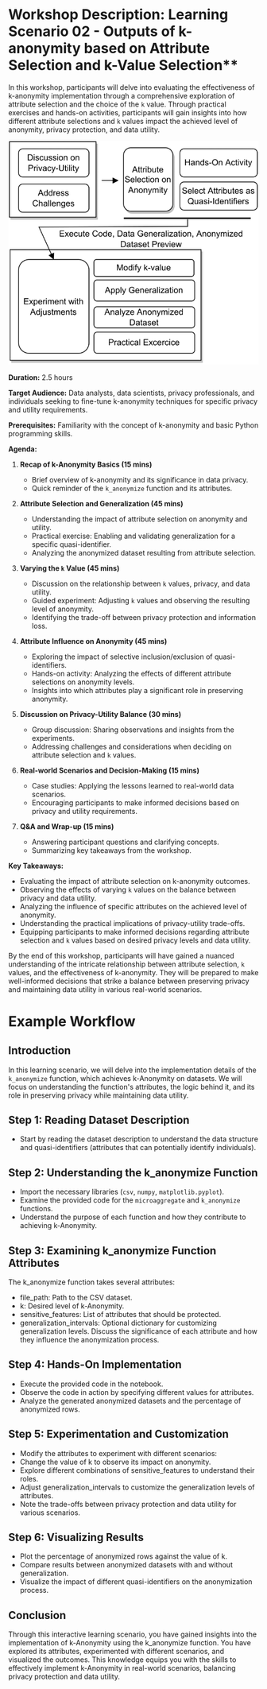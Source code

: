 # Workshop Description: Learning Scenario 02 - Outputs of k-anonymity based on Attribute Selection and k-Value Selection**

In this workshop, participants will delve into evaluating the effectiveness of k-anonymity implementation through a comprehensive exploration of attribute selection and the choice of the `k` value. Through practical exercises and hands-on activities, participants will gain insights into how different attribute selections and `k` values impact the achieved level of anonymity, privacy protection, and data utility.

![alt text](Scenario-02/Scenario-02-1.png "Learning Scenario 02 - Workflow")

**Duration:** 2.5 hours

**Target Audience:** Data analysts, data scientists, privacy professionals, and individuals seeking to fine-tune k-anonymity techniques for specific privacy and utility requirements.

**Prerequisites:** Familiarity with the concept of k-anonymity and basic Python programming skills.

**Agenda:**

1.  **Recap of k-Anonymity Basics (15 mins)**
    
    -   Brief overview of k-anonymity and its significance in data privacy.
    -   Quick reminder of the `k_anonymize` function and its attributes.
2.  **Attribute Selection and Generalization (45 mins)**
    
    -   Understanding the impact of attribute selection on anonymity and utility.
    -   Practical exercise: Enabling and validating generalization for a specific quasi-identifier.
    -   Analyzing the anonymized dataset resulting from attribute selection.
3.  **Varying the `k` Value (45 mins)**
    
    -   Discussion on the relationship between `k` values, privacy, and data utility.
    -   Guided experiment: Adjusting `k` values and observing the resulting level of anonymity.
    -   Identifying the trade-off between privacy protection and information loss.
4.  **Attribute Influence on Anonymity (45 mins)**
    
    -   Exploring the impact of selective inclusion/exclusion of quasi-identifiers.
    -   Hands-on activity: Analyzing the effects of different attribute selections on anonymity levels.
    -   Insights into which attributes play a significant role in preserving anonymity.
5.  **Discussion on Privacy-Utility Balance (30 mins)**
    
    -   Group discussion: Sharing observations and insights from the experiments.
    -   Addressing challenges and considerations when deciding on attribute selection and `k` values.
6.  **Real-world Scenarios and Decision-Making (15 mins)**
    
    -   Case studies: Applying the lessons learned to real-world data scenarios.
    -   Encouraging participants to make informed decisions based on privacy and utility requirements.
7.  **Q&A and Wrap-up (15 mins)**
    
    -   Answering participant questions and clarifying concepts.
    -   Summarizing key takeaways from the workshop.

**Key Takeaways:**

-   Evaluating the impact of attribute selection on k-anonymity outcomes.
-   Observing the effects of varying `k` values on the balance between privacy and data utility.
-   Analyzing the influence of specific attributes on the achieved level of anonymity.
-   Understanding the practical implications of privacy-utility trade-offs.
-   Equipping participants to make informed decisions regarding attribute selection and `k` values based on desired privacy levels and data utility.

By the end of this workshop, participants will have gained a nuanced understanding of the intricate relationship between attribute selection, `k` values, and the effectiveness of k-anonymity. They will be prepared to make well-informed decisions that strike a balance between preserving privacy and maintaining data utility in various real-world scenarios.

# Example Workflow

## Introduction
In this learning scenario, we will delve into the implementation details of the `k_anonymize` function, which achieves k-Anonymity on datasets. We will focus on understanding the function's attributes, the logic behind it, and its role in preserving privacy while maintaining data utility.

## Step 1: Reading Dataset Description
- Start by reading the dataset description to understand the data structure and quasi-identifiers (attributes that can potentially identify individuals).

## Step 2: Understanding the k_anonymize Function
- Import the necessary libraries (`csv`, `numpy`, `matplotlib.pyplot`).
- Examine the provided code for the `microaggregate` and `k_anonymize` functions.
- Understand the purpose of each function and how they contribute to achieving k-Anonymity.

## Step 3: Examining k_anonymize Function Attributes
The k_anonymize function takes several attributes:
- file_path: Path to the CSV dataset.
- k: Desired level of k-Anonymity.
- sensitive_features: List of attributes that should be protected.
- generalization_intervals: Optional dictionary for customizing generalization levels.
Discuss the significance of each attribute and how they influence the anonymization process.

## Step 4: Hands-On Implementation
- Execute the provided code in the notebook.
- Observe the code in action by specifying different values for attributes.
- Analyze the generated anonymized datasets and the percentage of anonymized rows.

## Step 5: Experimentation and Customization
- Modify the attributes to experiment with different scenarios:
- Change the value of k to observe its impact on anonymity.
- Explore different combinations of sensitive_features to understand their roles.
- Adjust generalization_intervals to customize the generalization levels of attributes.
- Note the trade-offs between privacy protection and data utility for various scenarios.

## Step 6: Visualizing Results
- Plot the percentage of anonymized rows against the value of k.
- Compare results between anonymized datasets with and without generalization.
- Visualize the impact of different quasi-identifiers on the anonymization process.

## Conclusion
Through this interactive learning scenario, you have gained insights into the implementation of k-Anonymity using the k_anonymize function. You have explored its attributes, experimented with different scenarios, and visualized the outcomes. This knowledge equips you with the skills to effectively implement k-Anonymity in real-world scenarios, balancing privacy protection and data utility.
